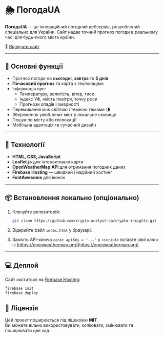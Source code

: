 # 🌦️ ПогодаUA

**ПогодаUA** — це інноваційний погодний вебсервіс, розроблений спеціально для України. Сайт надає точний прогноз погоди в реальному часі для будь-якого міста країни.

🔗 [Відвідати сайт](https://pogoda-ukr.web.app)

---

## 🚀 Основні функції

- Прогноз погоди на **сьогодні**, **завтра** та **5 днів**
- **Почасовий прогноз** та карта з геолокацією
- Інформація про:
  - Температуру, вологість, вітер, тиск
  - Індекс УФ, якість повітря, точку роси
  - Прогнози опадів і хмарності
- Перемикання між світлою і темною темами 🌗
- Збереження улюблених міст у локальне сховище
- Пошук по місту або геолокації
- Мобільна адаптація та сучасний дизайн

---

## 🧱 Технології

- **HTML, CSS, JavaScript**
- **Leaflet.js** для інтерактивної карти
- **OpenWeatherMap API** для отримання погодних даних
- **Firebase Hosting** — швидкий і надійний хостинг
- **FontAwesome** для іконок

---

## 📦 Встановлення локально (опціонально)

1. Клонуйте репозиторій:
   ```bash
   git clone https://github.com/crypto-analyst-ua/crypto-insights.git
   ```

2. Відкрийте файл `index.html` у браузері.

3. Замість API-ключа `const apiKey = '...'` у `<script>` вставте свій ключ із [https://openweathermap.org](https://openweathermap.org).

---

## 💻 Деплой

Сайт хоститься на [Firebase Hosting](https://firebase.google.com):

```bash
firebase init
firebase deploy
```


## 📜 Ліцензія

Цей проєкт поширюється під ліцензією **MIT**.  
Ви можете вільно використовувати, копіювати, змінювати та поширювати цей код.
